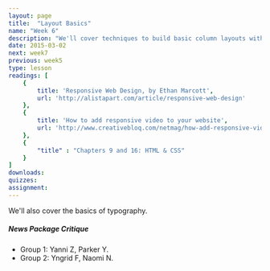 ```yaml
---
layout: page
title:  "Layout Basics"
name: "Week 6"
description: "We'll cover techniques to build basic column layouts with CSS."
date: 2015-03-02
next: week7
previous: week5
type: lesson
readings: [
    {
        title: 'Responsive Web Design, by Ethan Marcott',
        url: 'http://alistapart.com/article/responsive-web-design'
    },
    {
        title: 'How to add responsive video to your website',
        url: 'http://www.creativebloq.com/netmag/how-add-responsive-video-your-website-51411565'
    },
    {
        "title" : "Chapters 9 and 16: HTML & CSS"
    }
]
downloads: 
quizzes: 
assignment: 
---
```

We'll also cover the basics of typography.


<h5>News Package Critique</h5>
<ul>
    <li>Group 1: Yanni Z, Parker Y.</li>
    <li>Group 2: Yngrid F, Naomi N.</li>
</ul>
